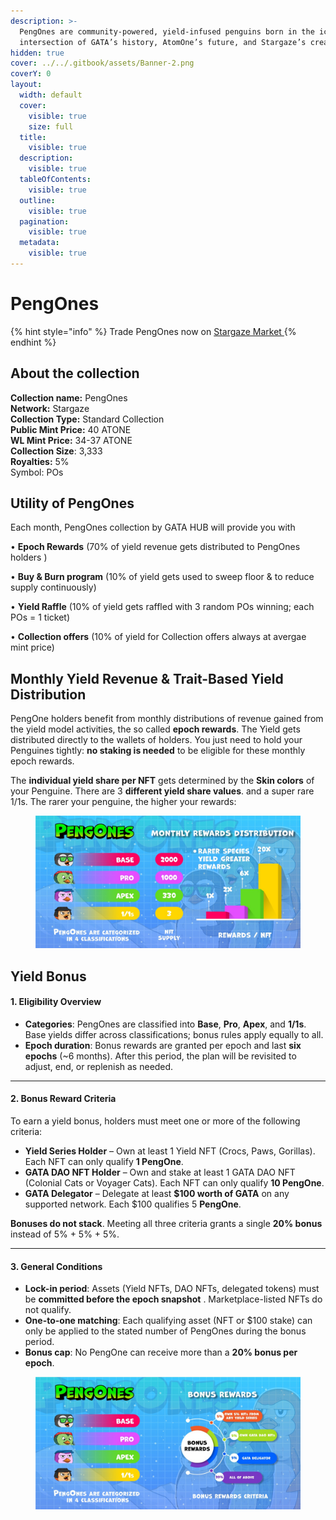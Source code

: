 ```yaml
---
description: >-
  PengOnes are community-powered, yield-infused penguins born in the icy
  intersection of GATA’s history, AtomOne’s future, and Stargaze’s creativity.
hidden: true
cover: ../../.gitbook/assets/Banner-2.png
coverY: 0
layout:
  width: default
  cover:
    visible: true
    size: full
  title:
    visible: true
  description:
    visible: true
  tableOfContents:
    visible: true
  outline:
    visible: true
  pagination:
    visible: true
  metadata:
    visible: true
---
```


# PengOnes

{% hint style="info" %}
Trade PengOnes now on [Stargaze Market ](https://www.stargaze.zone/m/stars1n7af8ev4x36qzum6gz2yw4vds5vkw8evtuvfvrghq0gjulrf9ncs9mutd6/tokens)&#x20;
{% endhint %}

## About the collection

**Collection name:** PengOnes \
**Network:** Stargaze\
**Collection Type:** Standard Collection \
**Public Mint Price:** 40 ATONE\
**WL Mint Price:** 34-37 ATONE\
**Collection Size**: 3,333\
**Royalties:**  5% \
Symbol: POs&#x20;

## Utility of PengOnes&#x20;

Each month, PengOnes collection by GATA HUB will provide you with&#x20;

• **Epoch Rewards** (70% of yield revenue gets distributed to PengOnes holders )

• **Buy & Burn program** (10% of yield gets used to sweep floor & to reduce supply continuously)&#x20;

• **Yield Raffle** (10% of yield gets raffled with 3 random POs winning; each POs = 1 ticket)

• **Collection offers** (10% of yield for Collection offers always at avergae mint price)

## Monthly Yield Revenue & Trait-Based Yield Distribution&#x20;

PengOne holders benefit from monthly distributions of revenue gained from the yield model activities, the so called **epoch rewards**. The Yield gets distributed directly to the wallets of holders. You just need to hold your Penguines tightly: **no staking is needed** to be eligible for these monthly epoch rewards.

The **individual yield share per NFT** gets determined by the **Skin colors** of your Penguine. There are 3 **different yield share values**. and a super rare 1/1s. The rarer your penguine, the higher your rewards:&#x20;

<figure><img src="../../.gitbook/assets/WhatsApp Image 2025-07-31 at 9.51.55 PM.jpeg" alt=""><figcaption></figcaption></figure>

## Yield Bonus

#### 1. Eligibility Overview

* **Categories**: PengOnes are classified into **Base**, **Pro**, **Apex**, and **1/1s**. Base yields differ across classifications; bonus rules apply equally to all.
* **Epoch duration**: Bonus rewards are granted per epoch and last **six epochs** (\~6 months). After this period, the plan will be revisited to adjust, end, or replenish as needed.

***

#### 2. Bonus Reward Criteria

To earn a yield bonus, holders must meet one or more of the following criteria:

* **Yield Series Holder** – Own at least 1 Yield NFT (Crocs, Paws, Gorillas). Each NFT can only qualify **1 PengOne**.
* **GATA DAO NFT Holder** – Own and stake at least 1 GATA DAO NFT (Colonial Cats or Voyager Cats). Each NFT can only qualify **10 PengOne**.
* **GATA Delegator** – Delegate at least **$100 worth of GATA** on any supported network. Each $100 qualifies 5 **PengOne**.

**Bonuses do not stack**. Meeting all three criteria grants a single **20% bonus** instead of 5% + 5% + 5%.

***

#### 3. General Conditions

* **Lock-in period**: Assets (Yield NFTs, DAO NFTs, delegated tokens) must be **committed before the epoch snapshot** . Marketplace-listed NFTs do not qualify.
* **One-to-one matching**: Each qualifying asset (NFT or $100 stake) can only be applied to the stated number of PengOnes during the bonus period.
* **Bonus cap**: No PengOne can receive more than a **20% bonus per epoch**.

<figure><img src="../../.gitbook/assets/WhatsApp Image 2025-07-31 at 9.38.31 PM.jpeg" alt=""><figcaption></figcaption></figure>

